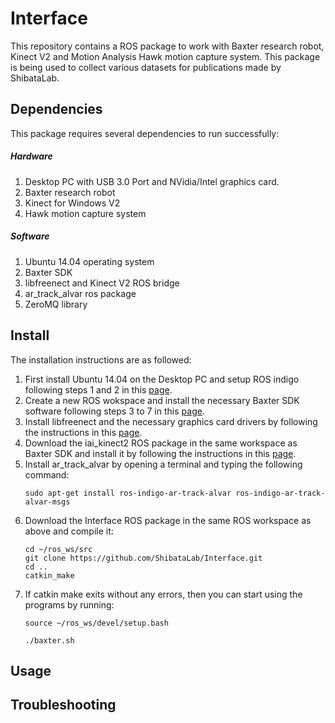 # Interface

This repository contains a ROS package to work with Baxter research robot, Kinect V2 and Motion Analysis Hawk motion capture system. This package is being used to collect various datasets for publications made by ShibataLab.

## Dependencies
This package requires several dependencies to run successfully:

##### Hardware
1. Desktop PC with USB 3.0 Port and NVidia/Intel graphics card.
2. Baxter research robot
3. Kinect for Windows V2
4. Hawk motion capture system

##### Software
1. Ubuntu 14.04 operating system
2. Baxter SDK
3. libfreenect and Kinect V2 ROS bridge
4. ar_track_alvar ros package
5. ZeroMQ library

## Install
The installation instructions are as followed:

1. First install Ubuntu 14.04 on the Desktop PC and setup ROS indigo following steps 1 and 2 in this [page](http://sdk.rethinkrobotics.com/wiki/Workstation_Setup).
2. Create a new ROS wokspace and install the necessary Baxter SDK software following steps 3 to 7 in this [page](http://sdk.rethinkrobotics.com/wiki/Workstation_Setup).
3. Install libfreenect and the necessary graphics card drivers by following the instructions in this [page](https://github.com/code-iai/iai_kinect2).
4. Download the iai_kinect2 ROS package in the same workspace as Baxter SDK and install it by following the instructions in this [page](https://github.com/code-iai/iai_kinect2).
5. Install ar_track_alvar by opening a terminal and typing the following command:
   ```
   sudo apt-get install ros-indigo-ar-track-alvar ros-indigo-ar-track-alvar-msgs
   ```
6. Download the Interface ROS package in the same ROS workspace as above and compile it:
   ```
   cd ~/ros_ws/src
   git clone https://github.com/ShibataLab/Interface.git
   cd ..
   catkin_make
   ```
7. If catkin make exits without any errors, then you can start using the programs by running:
   ```
   source ~/ros_ws/devel/setup.bash
   ```
   ```
   ./baxter.sh
   ```

## Usage


## Troubleshooting
